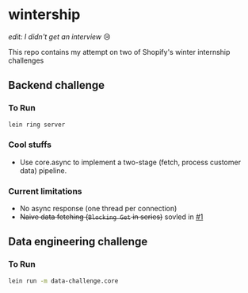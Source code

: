 # wintership

*edit: I didn't get an interview* :cry:


This repo contains my attempt on two of Shopify's winter internship challenges

## Backend challenge

### To Run
```bash
lein ring server
```

### Cool stuffs
* Use core.async to implement a two-stage (fetch, process customer data) pipeline.

### Current limitations
* No async response (one thread per connection)
* ~~Naive data fetching (`Blocking Get` in series)~~ sovled in [#1](https://github.com/lpan/shopify-wintership-2018/pull/1)

## Data engineering challenge

### To Run
```bash
lein run -m data-challenge.core
```
